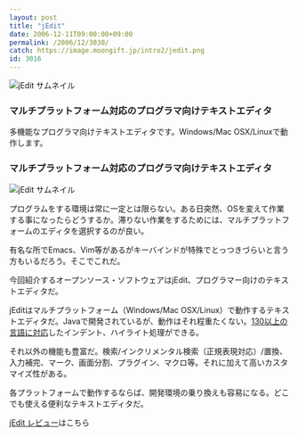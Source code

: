 ```yaml
---
layout: post
title: "jEdit"
date: 2006-12-11T09:00:00+09:00
permalink: /2006/12/3030/
catch: https://image.moongift.jp/intro2/jedit.png
id: 3016
---
```

 ![jEdit サムネイル](https://image.moongift.jp/intro2/jedit.t.png "jEdit サムネイル")
  

### マルチプラットフォーム対応のプログラマ向けテキストエディタ
  
多機能なプログラマ向けテキストエディタです。Windows/Mac OSX/Linuxで動作します。  
<!--more-->  

### マルチプラットフォーム対応のプログラマ向けテキストエディタ
  

![jEdit サムネイル](https://image.moongift.jp/intro2/jedit.png "jEdit サムネイル")

  

プログラムをする環境は常に一定とは限らない。ある日突然、OSを変えて作業する事になったらどうするか。滞りない作業をするためには、マルチプラットフォームのエディタを選択するのが良い。

  

有名な所でEmacs、Vim等があるがキーバインドが特殊でとっつきづらいと言う方もいるだろう。そこでこれだ。

  

今回紹介するオープンソース・ソフトウェアはjEdit、プログラマー向けのテキストエディタだ。

  

jEditはマルチプラットフォーム（Windows/Mac OSX/Linux）で動作するテキストエディタだ。Javaで開発されているが、動作はそれ程重たくない。[130以上の言語に対応](http://www.jedit.org/index.php?page=features)したインデント、ハイライト処理ができる。

  

それ以外の機能も豊富だ。検索/インクリメンタル検索（正規表現対応）/置換、入力補完、マーク、画面分割、プラグイン、マクロ等。それに加えて高いカスタマイズ性がある。

  

各プラットフォームで動作するならば、開発環境の乗り換えも容易になる。どこでも使える便利なテキストエディタだ。

  

[jEdit レビュー](http://oss.moongift.jp/review/i-3037.html)はこちら

